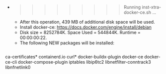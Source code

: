 * >>>>>>>>> Running inst-xtra-docker-ce.sh ...
  * After this operation, 439 MB of additional disk space will be used.
  * Install docker-ce: https://docs.docker.com/engine/install/debian
  * Disk size = 8252784K. Space Used = 544844K. Runtime = 00:00:00:22.
  * The following NEW packages will be installed:
  ```bash
ca-certificates* containerd.io curl* docker-buildx-plugin docker-ce
docker-ce-cli docker-compose-plugin iptables libip6tc2 libnetfilter-conntrack3
libnfnetlink0
  ```
